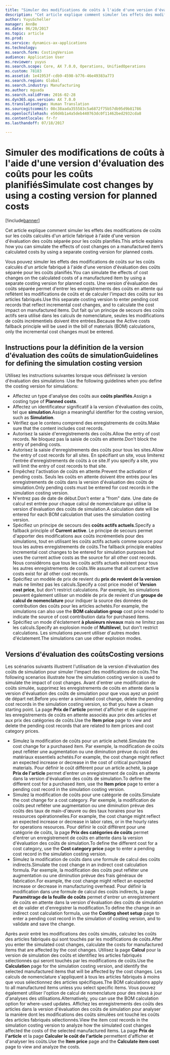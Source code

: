 ```yaml
---
title: "Simuler des modifications de coûts à l'aide d'une version d'évaluation des coûts pour les coûts planifiés"
description: "Cet article explique comment simuler les effets des modifications de coûts sur les coûts calculés d'un article fabriqué à l'aide d'une version d'évaluation des coûts séparée pour les coûts planifiés."
author: YuyuScheller
manager: AnnBe
ms.date: 06/20/2017
ms.topic: article
ms.prod: 
ms.service: dynamics-ax-applications
ms.technology: 
ms.search.form: CostingVersion
audience: Application User
ms.reviewer: yuyus
ms.search.scope: Core, AX 7.0.0, Operations, UnifiedOperations
ms.custom: 78183
ms.assetid: 1e41953f-cdb9-4598-b776-46e49383a773
ms.search.region: Global
ms.search.industry: Manufacturing
ms.author: mguada
ms.search.validFrom: 2016-02-28
ms.dyn365.ops.version: AX 7.0.0
ms.translationtype: Human Translation
ms.sourcegitcommit: 08c38aada355583c5a6872f75b57db95d9b81786
ms.openlocfilehash: e50d4b1a4a5deb440763dc0f11462bed2932cda8
ms.contentlocale: fr-fr
ms.lasthandoff: 07/18/2017

---
```


# <a name="simulate-cost-changes-by-using-a-costing-version-for-planned-costs"></a><span data-ttu-id="46967-103">Simuler des modifications de coûts à l'aide d'une version d'évaluation des coûts pour les coûts planifiés</span><span class="sxs-lookup"><span data-stu-id="46967-103">Simulate cost changes by using a costing version for planned costs</span></span>

[!include[banner](../includes/banner.md)]


<span data-ttu-id="46967-104">Cet article explique comment simuler les effets des modifications de coûts sur les coûts calculés d'un article fabriqué à l'aide d'une version d'évaluation des coûts séparée pour les coûts planifiés.</span><span class="sxs-lookup"><span data-stu-id="46967-104">This article explains how you can simulate the effects of cost changes on a manufactured item’s calculated costs by using a separate costing version for planned costs.</span></span>

<span data-ttu-id="46967-105">Vous pouvez simuler les effets des modifications de coûts sur les coûts calculés d'un article fabriqué à l'aide d'une version d'évaluation des coûts séparée pour les coûts planifiés.</span><span class="sxs-lookup"><span data-stu-id="46967-105">You can simulate the effects of cost changes on the calculated costs of a manufactured item by using a separate costing version for planned costs.</span></span> <span data-ttu-id="46967-106">Une version d'évaluation des coûts séparée permet d'entrer les enregistrements des coûts en attente qui reflètent les modifications de coûts et de calculer l'impact des coûts sur les articles fabriqués.</span><span class="sxs-lookup"><span data-stu-id="46967-106">Use this separate costing version to enter pending cost records that reflect incremental cost changes, and to calculate the cost impact on manufactured items.</span></span> <span data-ttu-id="46967-107">Dut fait qu'un principe de secours des coûts actifs sera utilisé dans les calculs de nomenclature, seules les modifications de coûts incrémentiels doivent être entrées.</span><span class="sxs-lookup"><span data-stu-id="46967-107">Because the Active costs fallback principle will be used in the bill of materials (BOM) calculations, only the incremental cost changes must be entered.</span></span>

## <a name="guidelines-for-defining-the-simulation-costing-version"></a><span data-ttu-id="46967-108">Instructions pour la définition de la version d'évaluation des coûts de simulation</span><span class="sxs-lookup"><span data-stu-id="46967-108">Guidelines for defining the simulation costing version</span></span>
<span data-ttu-id="46967-109">Utilisez les instructions suivantes lorsque vous définissez la version d'évaluation des simulations :</span><span class="sxs-lookup"><span data-stu-id="46967-109">Use the following guidelines when you define the costing version for simulations:</span></span>

-   <span data-ttu-id="46967-110">Affectez un type d'analyse des coûts aux **coûts planifiés**.</span><span class="sxs-lookup"><span data-stu-id="46967-110">Assign a costing type of **Planned costs**.</span></span>
-   <span data-ttu-id="46967-111">Affectez un identificateur significatif à la version d'évaluation des coûts, tel que **simulation**.</span><span class="sxs-lookup"><span data-stu-id="46967-111">Assign a meaningful identifier for the costing version, such as **Simulation**.</span></span>
-   <span data-ttu-id="46967-112">Vérifiez que le contenu comprend des enregistrements de coûts.</span><span class="sxs-lookup"><span data-stu-id="46967-112">Make sure that the content includes cost records.</span></span>
-   <span data-ttu-id="46967-113">Autorisez la saisie d'enregistrements des coûts.</span><span class="sxs-lookup"><span data-stu-id="46967-113">Allow the entry of cost records.</span></span> <span data-ttu-id="46967-114">Ne bloquez pas la saisie de coûts en attente.</span><span class="sxs-lookup"><span data-stu-id="46967-114">Don't block the entry of pending costs.</span></span>
-   <span data-ttu-id="46967-115">Autorisez la saisie d'enregistrements des coûts pour tous les sites.</span><span class="sxs-lookup"><span data-stu-id="46967-115">Allow the entry of cost records for all sites.</span></span> <span data-ttu-id="46967-116">En spécifiant un site, vous limiterez l'entrée d'enregistrements de coûts à ce site.</span><span class="sxs-lookup"><span data-stu-id="46967-116">If you specify a site, you will limit the entry of cost records to that site.</span></span>
-   <span data-ttu-id="46967-117">Empêchez l'activation de coûts en attente.</span><span class="sxs-lookup"><span data-stu-id="46967-117">Prevent the activation of pending costs.</span></span> <span data-ttu-id="46967-118">Seuls les coûts en attente doivent être entrés pour les enregistrements de coûts dans la version d'évaluation des coûts de simulation.</span><span class="sxs-lookup"><span data-stu-id="46967-118">Only pending costs must be entered for cost records in the simulation costing version.</span></span>
-   <span data-ttu-id="46967-119">N'entrez pas de date de début.</span><span class="sxs-lookup"><span data-stu-id="46967-119">Don't enter a "from" date.</span></span> <span data-ttu-id="46967-120">Une date de calcul est entrée pour chaque calcul de nomenclature qui utilise la version d'évaluation des coûts de simulation.</span><span class="sxs-lookup"><span data-stu-id="46967-120">A calculation date will be entered for each BOM calculation that uses the simulation costing version.</span></span>
-   <span data-ttu-id="46967-121">Spécifiez un principe de secours des **coûts actifs actuels**.</span><span class="sxs-lookup"><span data-stu-id="46967-121">Specify a fallback principle of **Current active**.</span></span> <span data-ttu-id="46967-122">Le principe de secours permet d'apporter des modifications aux coûts incrémentiels pour des simulations, tout en utilisant les coûts actifs actuels comme source pour tous les autres enregistrements de coûts.</span><span class="sxs-lookup"><span data-stu-id="46967-122">The fallback principle enables incremental cost changes to be entered for simulation purposes but uses the current active costs as the source for all other cost records.</span></span> <span data-ttu-id="46967-123">Nous considérons que tous les coûts actifs actuels existent pour tous les autres enregistrements de coûts.</span><span class="sxs-lookup"><span data-stu-id="46967-123">We assume that all current active costs exist for all other cost records.</span></span>
-   <span data-ttu-id="46967-124">Spécifiez un modèle de prix de revient du **prix de revient de la version** mais ne limitez pas les calculs.</span><span class="sxs-lookup"><span data-stu-id="46967-124">Specify a cost price model of **Version cost price**, but don't restrict calculations.</span></span> <span data-ttu-id="46967-125">Par exemple, les simulations peuvent également utiliser un modèle de prix de revient d'un **groupe de calcul de nomenclature** pour indiquer la source des données de contribution des coûts pour les articles achetés.</span><span class="sxs-lookup"><span data-stu-id="46967-125">For example, the simulations can also use the **BOM calculation group** cost price model to indicate the source of cost contribution data for purchased items.</span></span>
-   <span data-ttu-id="46967-126">Spécifiez un mode d'éclatement **à plusieurs niveaux** mais ne limitez pas les calculs.</span><span class="sxs-lookup"><span data-stu-id="46967-126">Specify an explosion mode of **Multilevel**, but don't restrict calculations.</span></span> <span data-ttu-id="46967-127">Les simulations peuvent utiliser d'autres modes d'éclatement.</span><span class="sxs-lookup"><span data-stu-id="46967-127">The simulations can use other explosion modes.</span></span>

## <a name="costing-versions"></a><span data-ttu-id="46967-128">Versions d'évaluation des coûts</span><span class="sxs-lookup"><span data-stu-id="46967-128">Costing versions</span></span>
<span data-ttu-id="46967-129">Les scénarios suivants illustrent l'utilisation de la version d'évaluation des coûts de simulation pour simuler l'impact des modifications de coûts.</span><span class="sxs-lookup"><span data-stu-id="46967-129">The following scenarios illustrate how the simulation costing version is used to simulate the impact of cost changes.</span></span> <span data-ttu-id="46967-130">Avant d'entrer une modification de coûts simulée, supprimez les enregistrements de coûts en attente dans la version d'évaluation des coûts de simulation pour que vous ayez un point de départ net.</span><span class="sxs-lookup"><span data-stu-id="46967-130">Before you enter a simulated cost change, delete the pending cost records in the simulation costing version, so that you have a clean starting point.</span></span> <span data-ttu-id="46967-131">La page **Prix de l'article** permet d'afficher et de supprimer les enregistrements de coûts en attente associés aux prix des articles et aux prix des catégories de coûts.</span><span class="sxs-lookup"><span data-stu-id="46967-131">Use the **Item price** page to view and delete the pending cost records that are related to item prices and cost category prices.</span></span>

-   <span data-ttu-id="46967-132">Simulez la modification de coûts pour un article acheté.</span><span class="sxs-lookup"><span data-stu-id="46967-132">Simulate the cost change for a purchased item.</span></span> <span data-ttu-id="46967-133">Par exemple, la modification de coûts peut refléter une augmentation ou une diminution prévue du coût des matériaux essentiels achetés.</span><span class="sxs-lookup"><span data-stu-id="46967-133">For example, the cost change might reflect an expected increase or decrease in the cost of critical purchased materials.</span></span> <span data-ttu-id="46967-134">Pour définir le coût différent pour un article acheté, la page **Prix de l'article** permet d'entrer un enregistrement de coûts en attente dans la version d'évaluation des coûts de simulation.</span><span class="sxs-lookup"><span data-stu-id="46967-134">To define the different cost for a purchased item, use the **Item price** page to enter a pending cost record in the simulation costing version.</span></span>
-   <span data-ttu-id="46967-135">Simulez la modification de coûts pour une catégorie de coûts.</span><span class="sxs-lookup"><span data-stu-id="46967-135">Simulate the cost change for a cost category.</span></span> <span data-ttu-id="46967-136">Par exemple, la modification de coûts peut refléter une augmentation ou une diminution prévue des coûts des taux de main-d'œuvre ou des taux horaires pour les ressources opérationnelles.</span><span class="sxs-lookup"><span data-stu-id="46967-136">For example, the cost change might reflect an expected increase or decrease in labor rates, or in the hourly rates for operations resources.</span></span> <span data-ttu-id="46967-137">Pour définir le coût différent pour une catégorie de coûts, la page **Prix des catégories de coûts** permet d'entrer un enregistrement de coûts en attente dans la version d'évaluation des coûts de simulation.</span><span class="sxs-lookup"><span data-stu-id="46967-137">To define the different cost for a cost category, use the **Cost category price** page to enter a pending cost record in the simulation costing version.</span></span>
-   <span data-ttu-id="46967-138">Simulez la modification de coûts dans une formule de calcul des coûts indirects.</span><span class="sxs-lookup"><span data-stu-id="46967-138">Simulate the cost change in an indirect cost calculation formula.</span></span> <span data-ttu-id="46967-139">Par exemple, la modification des coûts peut refléter une augmentation ou une diminution prévue des frais généraux de fabrication.</span><span class="sxs-lookup"><span data-stu-id="46967-139">For example, the cost change might reflect an expected increase or decrease in manufacturing overhead.</span></span> <span data-ttu-id="46967-140">Pour définir la modification dans une formule de calcul des coûts indirects, la page **Paramétrage de la feuille de coûts** permet d'entrer un enregistrement de coûts en attente dans la version d'évaluation des coûts de simulation et de valider et d'enregistrer la modification.</span><span class="sxs-lookup"><span data-stu-id="46967-140">To define the change in an indirect cost calculation formula, use the **Costing sheet setup** page to enter a pending cost record in the simulation of costing version, and to validate and save the change.</span></span>

<span data-ttu-id="46967-141">Après avoir entré les modifications des coûts simulés, calculez les coûts des articles fabriqués qui sont touchés par les modifications de coûts.</span><span class="sxs-lookup"><span data-stu-id="46967-141">After you enter the simulated cost changes, calculate the costs for manufactured items that are affected by the cost changes.</span></span> <span data-ttu-id="46967-142">Utilisez la page **Calcul** pour la version de simulation des coûts et identifiez les articles fabriqués sélectionnés qui seront touchés par les modifications de coûts.</span><span class="sxs-lookup"><span data-stu-id="46967-142">Use the **Calculation** page for the simulation costing version, and identify the selected manufactured items that will be affected by the cost changes.</span></span> <span data-ttu-id="46967-143">Les calculs de nomenclature s'appliquent à tous les articles fabriqués à moins que vous sélectionnez des articles spécifiques.</span><span class="sxs-lookup"><span data-stu-id="46967-143">The BOM calculations apply to all manufactured items unless you select specific items.</span></span> <span data-ttu-id="46967-144">Vous pouvez également utiliser l'option de calcul de nomenclature pour des mises à jour d'analyses des utilisations.</span><span class="sxs-lookup"><span data-stu-id="46967-144">Alternatively, you can use the BOM calculation option for where-used updates.</span></span> <span data-ttu-id="46967-145">Affichez les enregistrements des coûts des articles dans la version d'évaluation des coûts de simulation pour analyser la manière dont les modifications des coûts simulées ont touché les coûts des articles fabriqués sélectionnés.</span><span class="sxs-lookup"><span data-stu-id="46967-145">View the item cost records in the simulation costing version to analyze how the simulated cost changes affected the costs of the selected manufactured items.</span></span> <span data-ttu-id="46967-146">La page **Prix de l'article** et la page **Calculer le coût de l'article** permettent d'afficher et d'analyser les coûts.</span><span class="sxs-lookup"><span data-stu-id="46967-146">Use the **Item price** page and the **Calculate item cost** page to view and analyze the costs.</span></span>




